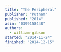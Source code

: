 ```yaml
---
title: "The Peripheral"
publisher: "Putnam"
published: "2014"
asin: "0399158448"
authors:
  - william-gibson
started: "2014-11-24"
finished: "2014-12-15"
---
```

